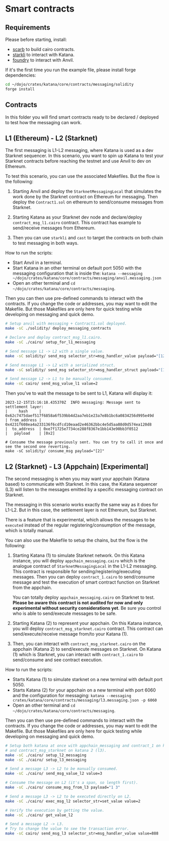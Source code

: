 # Smart contracts

## Requirements

Please before starting, install:

-   [scarb](https://docs.swmansion.com/scarb/) to build cairo contracts.
-   [starkli](https://github.com/xJonathanLEI/starkli) to interact with Katana.
-   [foundry](https://book.getfoundry.sh/getting-started/installation) to interact with Anvil.

If it's the first time you run the example file, please install forge dependencies:
```bash
cd ~/dojo/crates/katana/core/contracts/messaging/solidity
forge install
```

## Contracts

In this folder you will find smart contracts ready to be declared / deployed
to test how the messaging can work.

## L1 (Ethereum) - L2 (Starknet)

The first messaging is L1-L2 messaging, where Katana is used as a dev Starknet
sequencer. In this scenario, you want to spin up Katana to test your Starknet
contracts before reaching the testnet and use Anvil to dev on Ethereum.

To test this scenario, you can use the associated Makefiles. But the flow is the following:

1. Starting Anvil and deploy the `StarknetMessagingLocal` that simulates the work
   done by the Starknet contract on Ethereum for messaging. Then deploy the `Contract1.sol`
   on ethereum to send/consume messages from Starknet.

2. Starting Katana as your Starknet dev node and declare/deploy `contract_msg_l1.cairo` contract. This contract has example to send/receive messages from Ethereum.

3. Then you can use `starkli` and `cast` to target the contracts on both chain to test
   messaging in both ways.

How to run the scripts:

-   Start Anvil in a terminal.
-   Start Katana in an other terminal on default port 5050 with the messaging configuration that is inside the:
    `katana --messaging ~/dojo/crates/katana/core/contracts/messaging/anvil.messaging.json`
-   Open an other terminal and `cd ~/dojo/crates/katana/core/contracts/messaging`.

Then you can then use pre-defined commands to interact with the contracts.
If you change the code or addresses, you may want to edit the Makefile. But
those Makefiles are only here for quick testing while developing on messaging
and quick demo.

```bash
# Setup anvil with messaging + Contract1.sol deployed.
make -sC ./solidity/ deploy_messaging_contracts

# Declare and deploy contract_msg_l1.cairo.
make -sC ./cairo/ setup_for_l1_messaging

# Send message L1 -> L2 with a single value.
make -sC solidity/ send_msg selector_str=msg_handler_value payload="[123]"

# Send message L1 -> L2 with a serialized struct.
make -sC solidity/ send_msg selector_str=msg_handler_struct payload="[1,2]"

# Send message L2 -> L1 to be manually consumed.
make -sC cairo/ send_msg_value_l1 value=2
```
Then you've to wait the message to be sent to L1, Katana will display it:
```
2023-12-15T15:16:18.435370Z  INFO messaging: Message sent to settlement layer:
|     hash     | 0x62c7475daef517f6858a6f539bb4d2aa7eb1e23a7e8b1bc6a0834256d995e49d
| from_address | 0x4231f608ea4a233136f6cdfcd10eaad2e46362bbc4e5d5aa88d0d574ea120d8
|  to_address  | 0xe7f1725e7734ce288f8367e1bb143e90bb3f0512
|   payload    | [0x2]
```
```
# Consume the message previously sent. You can try to call it once and see the second one reverting.
make -sC solidity/ consume_msg payload="[2]"
```

## L2 (Starknet) - L3 (Appchain) [Experimental]

The second messaging is when you may want your appchain (Katana based) to communicate
with Starknet. In this case, the Katana sequencer (L3) will listen to the messages
emitted by a specific messaging contract on Starknet.

The messaging in this scenario works exactly the same way as it does for L1-L2. But in this
case, the settlement layer is not Ethereum, but Starknet.

There is a feature that is experimental, which allows the messages to be `executed` instead
of the regular registering/consumption of the message, which is totally manual.

You can also use the Makefile to setup the chains, but the flow is the following:

1. Starting Katana (1) to simulate Starknet network. On this Katana instance, you will
   deploy `appchain_messaging.cairo` which is the analogue contract of `StarknetMessagingLocal` in the L1-L2 messaging. This contract is responsible for sending/registering/executing messages.
   Then you can deploy `contract_1.cairo` to send/consume message and test the execution
   of smart contract function on Starknet from the appchain.

    You can totally deploy `appchain_messaging.cairo` on Starknet to test. **Please be aware
    this contract is not audited for now and only experimental without security considerations yet**.
    Be sure you control who is able to send/execute messages to be safe.

2. Starting Katana (2) to represent your appchain. On this Katana instance, you will deploy
   `contract_msg_starknet.cairo` contract. This contract can send/execute/receive message
   from/to your Katana (1).

3. Then, you can interact with `contract_msg_starknet.cairo` on the appchain (Katana 2) to send/execute messages on Starknet. On Katana (1) which is Starknet, you can interact with `contract_1.cairo` to send/consume and see contract execution.

How to run the scripts:

-   Starts Katana (1) to simulate starknet on a new terminal with default port 5050.
-   Starts Katana (2) for your appchain on a new terminal with port 6060 and the configuration for messaging: `katana --messaging crates/katana/core/contracts/messaging/l3.messaging.json -p 6060`
-   Open an other terminal and `cd ~/dojo/crates/katana/core/contracts/messaging`.

Then you can then use pre-defined commands to interact with the contracts.
If you change the code or addresses, you may want to edit the Makefile. But
those Makefiles are only here for quick testing while developing on messaging
and quick demo.

```bash
# Setup both katana at once with appchain_messaging and contract_1 on katana 1 (starknet),
# and contract_msg_starknet on katana 2 (l3).
make -sC ./cairo/ setup_l2_messaging
make -sC ./cairo/ setup_l3_messaging

# Send a message L3 -> L2 to be manually consumed.
make -sC ./cairo/ send_msg_value_l2 value=3

# Consume the message on L2 (it's a span, so length first).
make -sC ./cairo/ consume_msg_from_l3 payload="1 3"

# Send a message L3 -> L2 to be executed directly on L2.
make -sC ./cairo/ exec_msg_l2 selector_str=set_value value=2

# Verify the execution by getting the value.
make -sC ./cairo/ get_value_l2

# Send a message L2 -> L3.
# Try to change the value to see the transaction error.
make -sC cairo/ send_msg_l3 selector_str=msg_handler_value value=888
```
